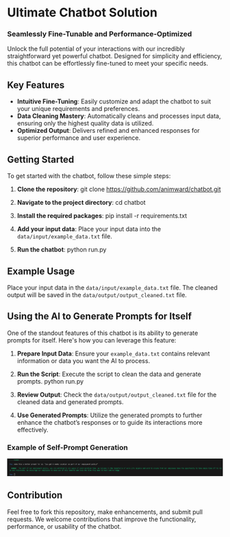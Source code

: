 # Ultimate Chatbot Solution

### Seamlessly Fine-Tunable and Performance-Optimized

Unlock the full potential of your interactions with our incredibly straightforward yet powerful chatbot. Designed for simplicity and efficiency, this chatbot can be effortlessly fine-tuned to meet your specific needs.

## Key Features

- **Intuitive Fine-Tuning**: Easily customize and adapt the chatbot to suit your unique requirements and preferences.
- **Data Cleaning Mastery**: Automatically cleans and processes input data, ensuring only the highest quality data is utilized.
- **Optimized Output**: Delivers refined and enhanced responses for superior performance and user experience.

## Getting Started

To get started with the chatbot, follow these simple steps:

1. **Clone the repository**:
git clone https://github.com/animward/chatbot.git


2. **Navigate to the project directory**:
cd chatbot


3. **Install the required packages**:
pip install -r requirements.txt


4. **Add your input data**: Place your input data into the `data/input/example_data.txt` file.

5. **Run the chatbot**:
python run.py


## Example Usage

Place your input data in the `data/input/example_data.txt` file. The cleaned output will be saved in the `data/output/output_cleaned.txt` file.

## Using the AI to Generate Prompts for Itself

One of the standout features of this chatbot is its ability to generate prompts for itself. Here's how you can leverage this feature:

1. **Prepare Input Data**: Ensure your `example_data.txt` contains relevant information or data you want the AI to process.

2. **Run the Script**: Execute the script to clean the data and generate prompts.
python run.py

3. **Review Output**: Check the `data/output/output_cleaned.txt` file for the cleaned data and generated prompts.

4. **Use Generated Prompts**: Utilize the generated prompts to further enhance the chatbot’s responses or to guide its interactions more effectively.

### Example of Self-Prompt Generation

![Self-Prompt Generation Example](images/prompt_generation_example.PNG)

## Contribution

Feel free to fork this repository, make enhancements, and submit pull requests. We welcome contributions that improve the functionality, performance, or usability of the chatbot.
